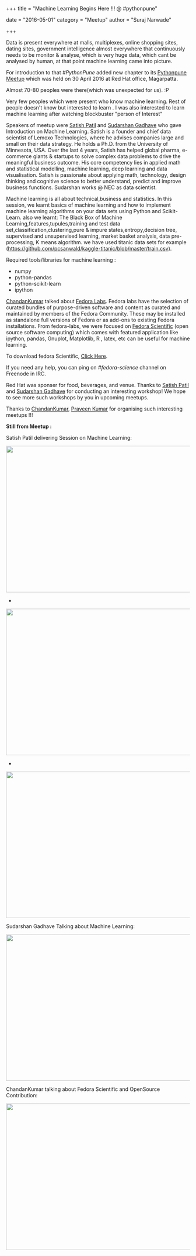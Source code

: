 +++
title = "Machine Learning Begins Here !!! @ #pythonpune"

date = "2016-05-01"
category = "Meetup"
author = "Suraj Narwade"

+++

Data is present everywhere at malls, multiplexes, online shopping sites, dating sites, government intelligence almost everywhere that continuously needs to be monitor & analyse, which is very huge data, which cant be analysed by human, at that point machine learning came into picture.

For introduction to that *#PythonPune* added new chapter  to its [Pythonpune Meetup](http://www.meetup.com/PythonPune/events/230564006/) which was held on 30 April 2016 at Red Hat office, Magarpatta.

Almost 70-80 peoples were there(which was unexpected for us). :P

Very few peoples which were present who know machine learning. Rest of people doesn't know but interested to learn . I was also interested to learn machine learning after watching blockbuster "person of Interest"

Speakers of meetup were [Satish Patil](https://twitter.com/DataGeekSatish) and [Sudarshan Gadhave](https://twitter.com/sudarshan1989)  who gave Introduction on Machine Learning.
Satish is a founder and chief data scientist of Lemoxo Technologies, where he advises companies large and small on their data strategy.
He holds a Ph.D. from the University of Minnesota, USA. Over the last 4 years, Satish has helped global pharma, e-commerce giants & startups to solve complex data problems to drive the meaningful business outcome.
His core competency lies in applied math and statistical modelling, machine learning, deep learning and data visualisation.
Satish is passionate about applying math, technology, design thinking and cognitive science to better understand, predict and improve business functions.
Sudarshan  works @ NEC as data scientist.

Machine learning is all about technical,business and statistics.
In this session, we learnt basics of machine learning and how to implement machine learning algorithms on your data sets using Python and Scikit-Learn. also we learnt:
The Black Box of Machine Learning,features,tupules,training and test data set,classification,clustering,pure & impure states,entropy,decision tree, supervised and unsupervised learning, market basket analysis, data pre-processing, K means algorithm.
we have used titanic data sets for example (https://github.com/pcsanwald/kaggle-titanic/blob/master/train.csv).

Required tools/libraries for machine learning :

- numpy
- python-pandas
- python-scikit-learn
- ipython
  

[ChandanKumar](https://twitter.com/ciypro) talked about [Fedora Labs](https://labs.fedoraproject.org/). Fedora labs have the selection of curated bundles of purpose-driven software and content as curated and maintained by members of the Fedora Community. These may be installed as standalone full versions of Fedora or as add-ons to existing Fedora installations. From fedora-labs, we were focused on [Fedora Scientific](https://labs.fedoraproject.org/en/scientific/) (open source software computing) which comes with featured application like ipython, pandas, Gnuplot, Matplotlib, R , latex, etc can be useful for machine learning.

To download fedora Scientific, [Click Here](https://download.fedoraproject.org/pub/alt/releases/23/Spins/x86_64/Fedora-Live-Scientific_KDE-x86_64-23-10.iso).

If you need any help, you can ping on *#fedora-science* channel on Freenode in IRC.

Red Hat was sponser for food, beverages, and venue. Thanks to [Satish Patil](https://twitter.com/DataGeekSatish) and [Sudarshan Gadhave](https://twitter.com/sudarshan1989) for conducting an interesting workshop! We hope to see more such workshops by you in upcoming meetups.

Thanks to [ChandanKumar](https://twitter.com/ciypro), [Praveen Kumar](https://twitter.com/kumar_pravin)  for organising such interesting meetups !!!

**Still from Meetup :**

Satish Patil delivering Session on Machine Learning:

<img src="/ml1.jpg" width="600" height="400" />

*

<img src="/ml5.jpeg" width="600" height="400" />

*

<img src="/ml3.jpg" width="600" height="400" />

Sudarshan Gadhave Talking about Machine Learning:

<img src="/ml4.jpg" width="600" height="400" />

ChandanKumar talking about Fedora Scientific and OpenSource Contribution:

<img src="/ml2.jpg" width="600" height="400" />

